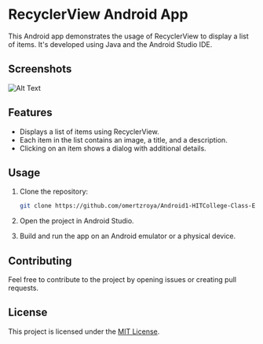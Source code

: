 # RecyclerView Android App

This Android app demonstrates the usage of RecyclerView to display a list of items. It's developed using Java and the Android Studio IDE.

## Screenshots
![Alt Text](https://github.com/omertzroya/Android1HITCollegeClassExercise1/blob/main/app/src/main/res/drawable/gif.gif)

## Features
- Displays a list of items using RecyclerView.
- Each item in the list contains an image, a title, and a description.
- Clicking on an item shows a dialog with additional details.

## Usage
1. Clone the repository:
   ```bash
   git clone https://github.com/omertzroya/Android1-HITCollege-Class-Exercise1.git
   ```

2. Open the project in Android Studio.

3. Build and run the app on an Android emulator or a physical device.

## Contributing
Feel free to contribute to the project by opening issues or creating pull requests.

## License
This project is licensed under the [MIT License](LICENSE).

